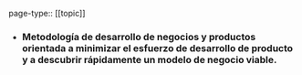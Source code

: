 page-type:: [[topic]]
- ### Metodología de desarrollo de negocios y productos orientada a minimizar el esfuerzo de desarrollo de producto y a descubrir rápidamente un modelo de negocio viable.



